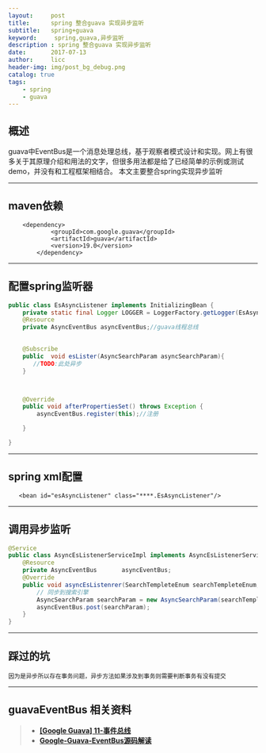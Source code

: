 ```yaml
---
layout:     post
title:      spring 整合guava 实现异步监听
subtitle:   spring+guava
keyword:     spring,guava,异步监听
description : spring 整合guava 实现异步监听
date:       2017-07-13
author:     licc
header-img: img/post_bg_debug.png
catalog: true
tags:
    - spring
    - guava
---
```

## 概述
   guava中EventBus是一个消息处理总线，基于观察者模式设计和实现。网上有很多关于其原理介绍和用法的文字，但很多用法都是给了已经简单的示例或测试demo，并没有和工程框架相结合。
    本文主要整合spring实现异步监听
    
---    
## maven依赖
```
	<dependency>
			<groupId>com.google.guava</groupId>
			<artifactId>guava</artifactId>
			<version>19.0</version>
		</dependency>
```
---
## 配置spring监听器

```java
public class EsAsyncListener implements InitializingBean {
    private static final Logger LOGGER = LoggerFactory.getLogger(EsAsyncListener.class);
    @Resource
    private AsyncEventBus asyncEventBus;//guava线程总线

   
    @Subscribe
    public  void esLister(AsyncSearchParam asyncSearchParam){
       //TODO:此处异步
    }



    @Override
    public void afterPropertiesSet() throws Exception {
        asyncEventBus.register(this);//注册

    }

}
```
---
## spring xml配置
   ```
      <bean id="esAsyncListener" class="****.EsAsyncListener"/>
   ```
---
## 调用异步监听
``` java
@Service
public class AsyncEsListenerServiceImpl implements AsyncEsListenerService {
    @Resource
    private AsyncEventBus       asyncEventBus;
    @Override
    public void asyncEsListenrer(SearchTempleteEnum searchTempleteEnum, Long... ids) {
        // 同步到搜索引擎
        AsyncSearchParam searchParam = new AsyncSearchParam(searchTempleteEnum, ids);
        asyncEventBus.post(searchParam);
    }
}

```
---


## 踩过的坑
   ```
   因为是异步所以存在事务问题，异步方法如果涉及到事务则需要判断事务有没有提交
  ```
---
## guavaEventBus 相关资料   
> * **[[Google Guava] 11-事件总线](http://ifeve.com/google-guava-eventbus/)**
> * **[Google-Guava-EventBus源码解读](http://vinoyang.com/2015/06/02/Google-Guava-EventBus%E6%BA%90%E7%A0%81%E8%A7%A3%E8%AF%BB/)**
